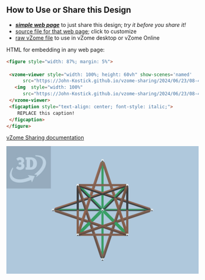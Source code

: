 
## How to Use or Share this Design

 - [***simple web page***](<https://John-Kostick.github.io/vzome-sharing/2024/06/23/08-46-30-Cuboctastar/>) to just share this design; *try it before you share it!*
 - [source file for that web page](<https://github.com/John-Kostick/vzome-sharing/edit/main/2024/06/23/08-46-30-Cuboctastar/index.md>); click to customize
 - [raw vZome file](<https://raw.githubusercontent.com/John-Kostick/vzome-sharing/main/2024/06/23/08-46-30-Cuboctastar/Cuboctastar.vZome>) to use in vZome desktop or vZome Online
 
 HTML for embedding in any web page:
 ```html
<figure style="width: 87%; margin: 5%">
  
  <vzome-viewer style="width: 100%; height: 60vh" show-scenes='named'
       src="https://John-Kostick.github.io/vzome-sharing/2024/06/23/08-46-30-Cuboctastar/Cuboctastar.vZome" >
    <img  style="width: 100%"
       src="https://John-Kostick.github.io/vzome-sharing/2024/06/23/08-46-30-Cuboctastar/Cuboctastar.png" >
  </vzome-viewer>
  <figcaption style="text-align: center; font-style: italic;">
     REPLACE this caption!
  </figcaption>
</figure>

 ```

[vZome Sharing documentation](https://vzome.github.io/vzome/sharing.html#how-it-works)

![Image](<Cuboctastar.png>)

